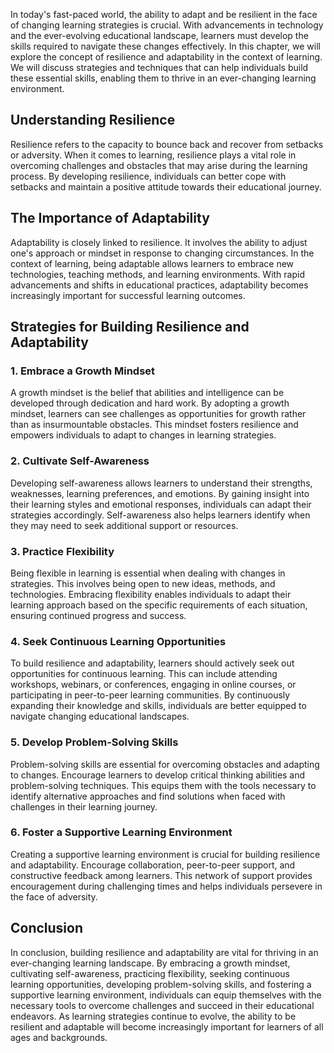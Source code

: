 
In today's fast-paced world, the ability to adapt and be resilient in the face of changing learning strategies is crucial. With advancements in technology and the ever-evolving educational landscape, learners must develop the skills required to navigate these changes effectively. In this chapter, we will explore the concept of resilience and adaptability in the context of learning. We will discuss strategies and techniques that can help individuals build these essential skills, enabling them to thrive in an ever-changing learning environment.

## Understanding Resilience

Resilience refers to the capacity to bounce back and recover from setbacks or adversity. When it comes to learning, resilience plays a vital role in overcoming challenges and obstacles that may arise during the learning process. By developing resilience, individuals can better cope with setbacks and maintain a positive attitude towards their educational journey.

## The Importance of Adaptability

Adaptability is closely linked to resilience. It involves the ability to adjust one's approach or mindset in response to changing circumstances. In the context of learning, being adaptable allows learners to embrace new technologies, teaching methods, and learning environments. With rapid advancements and shifts in educational practices, adaptability becomes increasingly important for successful learning outcomes.

## Strategies for Building Resilience and Adaptability

### 1\. Embrace a Growth Mindset

A growth mindset is the belief that abilities and intelligence can be developed through dedication and hard work. By adopting a growth mindset, learners can see challenges as opportunities for growth rather than as insurmountable obstacles. This mindset fosters resilience and empowers individuals to adapt to changes in learning strategies.

### 2\. Cultivate Self-Awareness

Developing self-awareness allows learners to understand their strengths, weaknesses, learning preferences, and emotions. By gaining insight into their learning styles and emotional responses, individuals can adapt their strategies accordingly. Self-awareness also helps learners identify when they may need to seek additional support or resources.

### 3\. Practice Flexibility

Being flexible in learning is essential when dealing with changes in strategies. This involves being open to new ideas, methods, and technologies. Embracing flexibility enables individuals to adapt their learning approach based on the specific requirements of each situation, ensuring continued progress and success.

### 4\. Seek Continuous Learning Opportunities

To build resilience and adaptability, learners should actively seek out opportunities for continuous learning. This can include attending workshops, webinars, or conferences, engaging in online courses, or participating in peer-to-peer learning communities. By continuously expanding their knowledge and skills, individuals are better equipped to navigate changing educational landscapes.

### 5\. Develop Problem-Solving Skills

Problem-solving skills are essential for overcoming obstacles and adapting to changes. Encourage learners to develop critical thinking abilities and problem-solving techniques. This equips them with the tools necessary to identify alternative approaches and find solutions when faced with challenges in their learning journey.

### 6\. Foster a Supportive Learning Environment

Creating a supportive learning environment is crucial for building resilience and adaptability. Encourage collaboration, peer-to-peer support, and constructive feedback among learners. This network of support provides encouragement during challenging times and helps individuals persevere in the face of adversity.

## Conclusion

In conclusion, building resilience and adaptability are vital for thriving in an ever-changing learning landscape. By embracing a growth mindset, cultivating self-awareness, practicing flexibility, seeking continuous learning opportunities, developing problem-solving skills, and fostering a supportive learning environment, individuals can equip themselves with the necessary tools to overcome challenges and succeed in their educational endeavors. As learning strategies continue to evolve, the ability to be resilient and adaptable will become increasingly important for learners of all ages and backgrounds.
